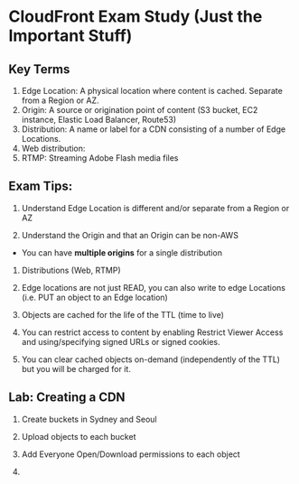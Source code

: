# CloudFront Exam Study (Just the Important Stuff)

## Key Terms

1. Edge Location: A physical location where content is cached.  Separate from a Region or AZ.
1. Origin: A source or origination point of content (S3 bucket, EC2 instance, Elastic Load Balancer, Route53)
1. Distribution: A name or label for a CDN consisting of a number of Edge Locations.
1. Web distribution:  
1. RTMP: Streaming Adobe Flash media files



## Exam Tips:

1. Understand Edge Location is different and/or separate from a Region or AZ

1. Understand the Origin and that an Origin can be non-AWS
  * You can have **multiple origins** for a single distribution

1. Distributions (Web, RTMP)

1. Edge locations are not just READ, you can also write to edge Locations (i.e.
  PUT an object to an Edge location)

1. Objects are cached for the life of the TTL (time to live)

1. You can restrict access to content by enabling Restrict Viewer Access
and using/specifying signed URLs or signed cookies.

1. You can clear cached objects on-demand (independently of the TTL) but you
will be charged for it.



## Lab:  Creating a CDN

1. Create buckets in Sydney and Seoul

1. Upload objects to each bucket

1. Add Everyone Open/Download permissions to each object

4.  

